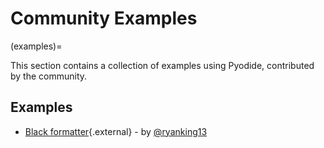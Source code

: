 # Community Examples

(examples)=

This section contains a collection of examples using Pyodide, contributed by the community.

## Examples

- [Black formatter](../examples/black.html){.external} - by [@ryanking13](https://github.com/ryanking13)

<!-- Contribution Guide -->
<!--
We welcome contributions to this section.
If you have an example you would like to share, please submit a pull request in the Pyodide repository.

To add an example, create a new file in the `examples` directory, we expect the example is a single HTML file
that contains everything needed to run the example, so people can easily download and run it locally.

You can start with copying the template file (`examples/examples.html.tmpl`). Note that the template file contains
a placeholder URL {{ PYODIDE_BASE_URL }} that will be replaced by the actual URL when the documentation is built.
So please do not remove it.

After you have added the example, please add a link to it in the list above.
Feel free to add some description to the example if you like and add your name as the author.
-->
